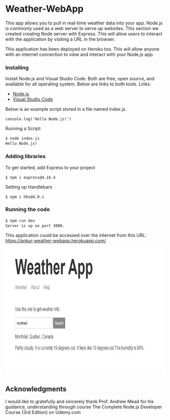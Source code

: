 # Weather-WebApp

This app allows you to pull in real-time weather data into your app. 
Node.js is commonly used as a web server to serve up websites. This section we created creating Node server with Express. 
This will allow users to interact with the application by visiting a URL in the browser.

This application has been deployed on Heroku too. This will allow anyone with an internet connection to view and interact with your Node.js app.

### Installing
Install Node.js and Visual Studio Code. Both are free, open source, and available for all operating system.
Below are links to both tools.
Links:
* [Node.js](https://nodejs.org/en/)
* [Visual Studio Code](https://code.visualstudio.com/)

Below is an example script stored in a file named index.js.
```
console.log('Hello Node.js!')
```
Running a Script:
```
$ node index.js
Hello Node.js!
```
### Adding libraries
To get started, add Express to your project
```
$ npm i express@4.16.4
```
Setting up Handlebars
```
$ npm i hbs@4.0.1
```

### Running the code
```
$ npm run dev
Server is up on port 3000.
```
This application could be accessed over the internet from this URL: https://ankur-weather-webapp.herokuapp.com/

<p> <img src="https://github.com/SinglaAnkur/Weather-WebApp/blob/master/public/img/snap.JPG" height="400"/> </p>

## Acknowledgments
I would like to gratefully and sincerely thank Prof. Andrew Mead for his guidance, understanding through course The Complete Node.js Developer Course (3rd Edition) on Udemy.com
